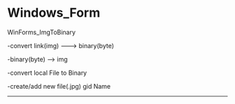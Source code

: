 # Windows_Form

WinForms_ImgToBinary

-convert link(img) ---> binary(byte)

-binary(byte) --> img

-convert local File to Binary

-create/add new file(.jpg) gid Name
_________________________________________________________________________________________________________________________________________________________________________
